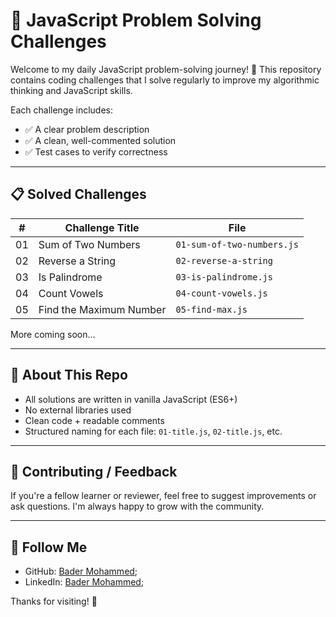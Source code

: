 # 🧠 JavaScript Problem Solving Challenges

Welcome to my daily JavaScript problem-solving journey! 🚀
This repository contains coding challenges that I solve
regularly to improve my algorithmic thinking and JavaScript skills.

Each challenge includes:

* ✅ A clear problem description
* ✅ A clean, well-commented solution
* ✅ Test cases to verify correctness

---

## 📋 Solved Challenges

| #  | Challenge Title         | File                       |
| -- | ----------------------- | -------------------------- |
| 01 | Sum of Two Numbers      | `01-sum-of-two-numbers.js` |
| 02 | Reverse a String        | `02-reverse-a-string`      |
| 03 | Is Palindrome           | `03-is-palindrome.js`      |
| 04 | Count Vowels            | `04-count-vowels.js`       |
| 05 | Find the Maximum Number | `05-find-max.js`           |

More coming soon...

---

## 📌 About This Repo

* All solutions are written in vanilla JavaScript (ES6+)
* No external libraries used
* Clean code + readable comments
* Structured naming for each file: `01-title.js`, `02-title.js`, etc.

---

## 🤝 Contributing / Feedback

If you're a fellow learner or reviewer, feel free to suggest
improvements or ask questions. I'm always happy to grow with the community.

---

## 🔗 Follow Me

* GitHub: [Bader Mohammed](https://github.com/Bader917);
* LinkedIn: [Bader Mohammed](https://www.linkedin.com/in/bader917/);

Thanks for visiting! 🙌
